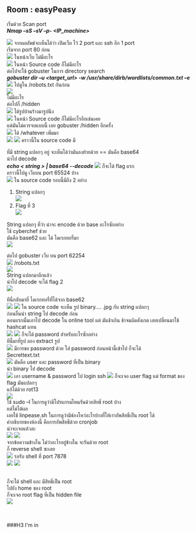 ## Room : easyPeasy


เริ่มด้วย Scan port<br>
_**Nmap –sS –sV –p- <IP_machine>**_

![](https://github.com/darknezs/thm/blob/master/easyPeasy/images/1.PNG)
จากผลลัพธ์จะเห็นได้ว่า เปิดเว็บ ไว้ 2 port และ ssh อีก 1 port <br>
เริ่มจาก port 80 ก่อน<br>
![](https://github.com/darknezs/thm/blob/master/easyPeasy/images/2.png)
ในหน้าเว็บ ไม่มีอะไร <br>
![](https://github.com/darknezs/thm/blob/master/easyPeasy/images/3.png)
ในหน้า Source code ก็ไม่มีอะไร<br>
ต่อไปจะใช้ gobuster ในการ directory search <br>
_**gobuster dir –u <target_url>  -w /usr/share/dirb/wordlists/common.txt –e**_
![](https://github.com/darknezs/thm/blob/master/easyPeasy/images/4.png)
ไปดูใน /robots.txt กันก่อน <br>
![](https://github.com/darknezs/thm/blob/master/easyPeasy/images/5.png)
<br>ไม่มีอะไร <br>
ต่อไปก็ /hidden <br>
![](https://github.com/darknezs/thm/blob/master/easyPeasy/images/6.png)
ได้รูปบ้านร้างมารูปนึง <br>
![](https://github.com/darknezs/thm/blob/master/easyPeasy/images/7.png)
ในหน้า Source code ก็ไม่มีอะไรอีกเช่นเคย <br>
แต่มันไม่ควรจบแบบนี้ เลย gobuster /hidden อีกครั้ง <br>
![](https://github.com/darknezs/thm/blob/master/easyPeasy/images/8.png)
ได้ /whatever เพิ่มมา <br>
![](https://github.com/darknezs/thm/blob/master/easyPeasy/images/9.png)
![](https://github.com/darknezs/thm/blob/master/easyPeasy/images/10.png)
คราวนี้ใน source code มี <p> ที่มี string แปลกๆ อยู่ จะเห็นได้ว่ามันลงท้ายด้วย ==  มันคือ base64 <br>
นำไป decode <br>
_**echo < string > | base64 --decode**_
![](https://github.com/darknezs/thm/blob/master/easyPeasy/images/11.png)
ก็จะได้ flag แรก <br>
คราวนี้ไปดู เว็บบน port 65524 บ้าง <br>
  ![](https://github.com/darknezs/thm/blob/master/easyPeasy/images/12.png)
ใน source code รอบนี้มีถึง 2 อย่าง <br>
1.	String แปลกๆ  <br>
   ![](https://github.com/darknezs/thm/blob/master/easyPeasy/images/13.png)
2.	Flag ที่ 3 <br>
   ![](https://github.com/darknezs/thm/blob/master/easyPeasy/images/14.png)

String แปลกๆ ที่ว่า น่าจะ encode ด้วย base อะไรซักอย่าง <br>
ใช้ cyberchef ช่วย <br>
มันคือ base62 และ ได้ ไดเรกทอรี่มา <br>
![](https://github.com/darknezs/thm/blob/master/easyPeasy/images/15.png)

ต่อไป gobuster เว็บ บน port 62254 <br>
![](https://github.com/darknezs/thm/blob/master/easyPeasy/images/16.png)
/robots.txt <br>
![](https://github.com/darknezs/thm/blob/master/easyPeasy/images/17.png)
<br> String แปลกมาอีกแล้ว <br>
นำไป decode จะได้ flag 2 <br>
![](https://github.com/darknezs/thm/blob/master/easyPeasy/images/18.png)

ทีนี่กลับมาที่ ไดเรกทอรี่ที่ได้จาก base62 <br>
![](https://github.com/darknezs/thm/blob/master/easyPeasy/images/19.png)
![](https://github.com/darknezs/thm/blob/master/easyPeasy/images/20.png)
ใน source code จะเห็น รูป binary…. .jpg กับ string แปลกๆ   <br>
ก่อนอื่นนำ string ไป decode ก่อน  <br>
ตอนแรกนั้นเอาไป decode ใน online tool แต่ มันช้าเกิน ช้าจนผิดสังเกต เลยเปลี่ยนมาใช้ hashcat แทน  <br>
![](https://github.com/darknezs/thm/blob/master/easyPeasy/images/21.png)
![](https://github.com/darknezs/thm/blob/master/easyPeasy/images/22.png)
ก็จะได้ password สำหรับอะไรซักอย่าง <br>
ทีนี้มาที่รูป ลอง extract รูป <br>
![](https://github.com/darknezs/thm/blob/master/easyPeasy/images/23.png)
มีการขอ password ด้วย ใส่ password ก่อนหน้านี้เข้าไป ก็จะได้ <br>
Secrettext.txt <br>
![](https://github.com/darknezs/thm/blob/master/easyPeasy/images/24.png)
มันคือ user และ password ที่เป็น binary <br>
นำ binary ไป decode <br>
![](https://github.com/darknezs/thm/blob/master/easyPeasy/images/25.png)
เอา username & password ไป login ssh
![](https://github.com/darknezs/thm/blob/master/easyPeasy/images/26.png)
ก็จะเจอ user flag แต่ format ของ flag มันแปลกๆ <br>
แก้ได้ด้วย rot13  <br>
![](https://github.com/darknezs/thm/blob/master/easyPeasy/images/27.png)
<br> ใช้ sudo –l ในการดูว่ามีโปรแกรมไหนรันด้วยสิทธิ์ root บ้าง <br>
แต่ไม่ได้ผล <br>
เลยใช้ linpease.sh ในการดูว่ามีช่องโหว่อะไรบ้างที่ให้เราอัพสิทธิ์เป็น root ได้ <br>
คำอธิบายของห้องนี้ คือการอัพสิทธิ์ด้วย cronjob <br>
น่าจะเจอแล้วละ <br>
![](https://github.com/darknezs/thm/blob/master/easyPeasy/images/28.png)
![](https://github.com/darknezs/thm/blob/master/easyPeasy/images/29.png)
<br> จากข้อความข้างใน ไม่ว่าอะไรอยู่ข้างใน จะรันด้วย root  <br>
ก็ reverse shell ซะเลย <br>
![](https://github.com/darknezs/thm/blob/master/easyPeasy/images/30.png)
รอรับ shell ที่ port 7878 <br>
![](https://github.com/darknezs/thm/blob/master/easyPeasy/images/31.png)
![](https://github.com/darknezs/thm/blob/master/easyPeasy/images/32.png)
 
<br>ก็จะได้ shell และ มีสิทธิ์เป็น root  <br>
ไปยัง home ของ root  <br>
ก็จะเจอ root flag ที่เป็น hidden file  <br>
![](https://github.com/darknezs/thm/blob/master/easyPeasy/images/33.png)

<br><br>
###H3 I'm in
